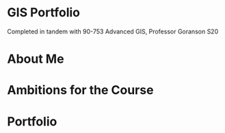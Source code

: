 # GIS Portfolio
Completed in tandem with 90-753 Advanced GIS, Professor Goranson S20

# About Me

# Ambitions for the Course

# Portfolio
